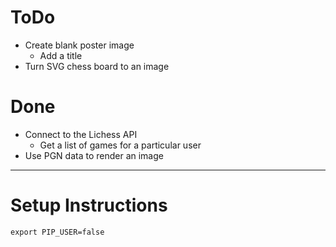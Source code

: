 # ToDo
- Create blank poster image
   - Add a title
- Turn SVG chess board to an image

# Done
- Connect to the Lichess API
    - Get a list of games for a particular user
- Use PGN data to render an image

----------
# Setup Instructions
`export PIP_USER=false`